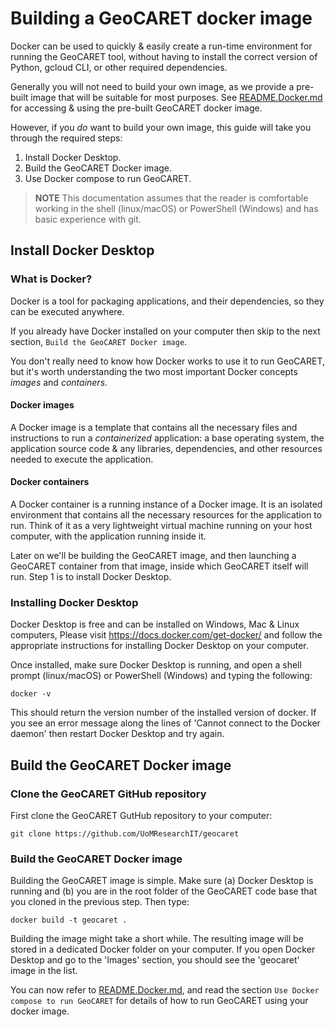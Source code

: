# Building a GeoCARET docker image

Docker can be used to quickly & easily create a run-time environment for running the GeoCARET tool, without having to install the correct version of Python, gcloud CLI, or other required dependencies.

Generally you will not need to build your own image, as we provide a pre-built image that will be suitable for most purposes. See [README.Docker.md](README.Docker.md) for accessing & using the pre-built GeoCARET docker image.

However, if you _do_ want to build your own image, this guide will take you through the required steps:

1. Install Docker Desktop.
2. Build the GeoCARET Docker image.
3. Use Docker compose to run GeoCARET. 

>**NOTE**  This documentation assumes that the reader is comfortable working in the shell (linux/macOS) or PowerShell (Windows) and has basic experience with git. 

## Install Docker Desktop

### What is Docker?

Docker is a tool for packaging applications, and their dependencies, so they can be executed anywhere.

If you already have Docker installed on your computer then skip to the next section, `Build the GeoCARET Docker image`.

You don't really need to know how Docker works to use it to run GeoCARET, but it's worth understanding the two most important Docker concepts *images* and *containers*. 

#### Docker images
A Docker image is a template that contains all the necessary files and instructions to run a *containerized* application: a base operating system, the application source code & any libraries, dependencies, and other resources needed to execute the application.

#### Docker containers
A Docker container is a running instance of a Docker image. It is an isolated environment that contains all the necessary resources for the application to run. Think of it as a very lightweight virtual machine running on your host computer, with the application running inside it.

Later on we'll be building the GeoCARET image, and then launching a GeoCARET container from that image, inside which GeoCARET itself will run. Step 1 is to install Docker Desktop. 

### Installing Docker Desktop

Docker Desktop is free and can be installed on Windows, Mac & Linux computers, Please visit https://docs.docker.com/get-docker/ and follow the appropriate instructions for installing Docker Desktop on your computer. 

Once installed, make sure Docker Desktop is running, and open a shell prompt (linux/macOS) or PowerShell (Windows) and typing the following:

    docker -v

This should return the version number of the installed version of docker.  If you see an error message along the lines of 'Cannot connect to the Docker daemon' then restart Docker Desktop and try again.

## Build the GeoCARET Docker image

### Clone the GeoCARET GitHub repository

First clone the GeoCARET GutHub repository to your computer:

    git clone https://github.com/UoMResearchIT/geocaret

### Build the GeoCARET Docker image

Building the GeoCARET image is simple. Make sure (a) Docker Desktop is running and (b) you are in the root folder of the GeoCARET code base that you cloned in the previous step. Then type:

    docker build -t geocaret .

Building the image might take a short while. The resulting image will be stored in a dedicated Docker folder on your computer. If you open Docker Desktop and go to the 'Images' section, you should see the 'geocaret' image in the list.

You can now refer to [README.Docker.md](README.Docker.md), and read the section `Use Docker compose to run GeoCARET` for details of how to run GeoCARET using your docker image. 
